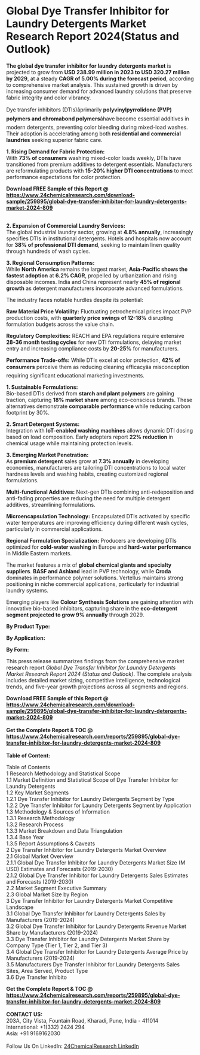 <h1>Global Dye Transfer Inhibitor for Laundry Detergents Market Research Report 2024(Status and Outlook)</h1><p><strong>The global dye transfer inhibitor for laundry detergents market</strong> is projected to grow from <strong>USD 238.99 million in 2023 to USD 320.27 million by 2029</strong>, at a steady <strong>CAGR of 5.00% during the forecast period</strong>, according to comprehensive market analysis. This sustained growth is driven by increasing consumer demand for advanced laundry solutions that preserve fabric integrity and color vibrancy.</p><p>Dye transfer inhibitors (DTIs)âprimarily <strong>polyvinylpyrrolidone (PVP) polymers and chromabond polymers</strong>âhave become essential additives in modern detergents, preventing color bleeding during mixed-load washes. Their adoption is accelerating among both <strong>residential and commercial laundries</strong> seeking superior fabric care.</p><p><strong>1. Rising Demand for Fabric Protection:</strong><br>
With <strong>73% of consumers</strong> washing mixed-color loads weekly, DTIs have transitioned from premium additives to detergent essentials. Manufacturers are reformulating products with <strong>15-20% higher DTI concentrations</strong> to meet performance expectations for color protection.</p><div><b>Download FREE Sample of this Report @ 
            <a href="https://www.24chemicalresearch.com/download-sample/259895/global-dye-transfer-inhibitor-for-laundry-detergents-market-2024-809">
            https://www.24chemicalresearch.com/download-sample/259895/global-dye-transfer-inhibitor-for-laundry-detergents-market-2024-809</a></b></div><br><p><strong>2. Expansion of Commercial Laundry Services:</strong><br>
The global industrial laundry sector, growing at <strong>4.8% annually</strong>, increasingly specifies DTIs in institutional detergents. Hotels and hospitals now account for <strong>38% of professional DTI demand</strong>, seeking to maintain linen quality through hundreds of wash cycles.</p><p><strong>3. Regional Consumption Patterns:</strong><br>
While <strong>North America</strong> remains the largest market, <strong>Asia-Pacific shows the fastest adoption</strong> at <strong>6.2% CAGR</strong>, propelled by urbanization and rising disposable incomes. India and China represent nearly <strong>45% of regional growth</strong> as detergent manufacturers incorporate advanced formulations.</p><p>The industry faces notable hurdles despite its potential:</p><p><strong>Raw Material Price Volatility:</strong> Fluctuating petrochemical prices impact PVP production costs, with <strong>quarterly price swings of 12-18%</strong> disrupting formulation budgets across the value chain.</p><p><strong>Regulatory Complexities:</strong> REACH and EPA regulations require extensive <strong>28-36 month testing cycles</strong> for new DTI formulations, delaying market entry and increasing compliance costs by <strong>20-25%</strong> for manufacturers.</p><p><strong>Performance Trade-offs:</strong> While DTIs excel at color protection, <strong>42% of consumers</strong> perceive them as reducing cleaning efficacyâa misconception requiring significant educational marketing investments.</p><p><strong>1. Sustainable Formulations:</strong><br>
Bio-based DTIs derived from <strong>starch and plant polymers</strong> are gaining traction, capturing <strong>18% market share</strong> among eco-conscious brands. These alternatives demonstrate <strong>comparable performance</strong> while reducing carbon footprint by 30%.</p><p><strong>2. Smart Detergent Systems:</strong><br>
Integration with <strong>IoT-enabled washing machines</strong> allows dynamic DTI dosing based on load composition. Early adopters report <strong>22% reduction</strong> in chemical usage while maintaining protection levels.</p><p><strong>3. Emerging Market Penetration:</strong><br>
As <strong>premium detergent</strong> sales grow at <strong>7.3% annually</strong> in developing economies, manufacturers are tailoring DTI concentrations to local water hardness levels and washing habits, creating customized regional formulations.</p><p><strong>Multi-functional Additives:</strong> Next-gen DTIs combining anti-redeposition and anti-fading properties are reducing the need for multiple detergent additives, streamlining formulations.</p><p><strong>Microencapsulation Technology:</strong> Encapsulated DTIs activated by specific water temperatures are improving efficiency during different wash cycles, particularly in commercial applications.</p><p><strong>Regional Formulation Specialization:</strong> Producers are developing DTIs optimized for <strong>cold-water washing</strong> in Europe and <strong>hard-water performance</strong> in Middle Eastern markets.</p><p>The market features a mix of <strong>global chemical giants and specialty suppliers</strong>. <strong>BASF and Ashland</strong> lead in PVP technology, while <strong>Croda</strong> dominates in performance polymer solutions. Vertellus maintains strong positioning in niche commercial applications, particularly for industrial laundry systems.</p><p>Emerging players like <strong>Colour Synthesis Solutions</strong> are gaining attention with innovative bio-based inhibitors, capturing share in the <strong>eco-detergent segment projected to grow 9% annually</strong> through 2029.</p><p><strong>By Product Type:</strong></p><p><strong>By Application:</strong></p><p><strong>By Form:</strong></p><p>This press release summarizes findings from the comprehensive market research report <em>Global Dye Transfer Inhibitor for Laundry Detergents Market Research Report 2024 (Status and Outlook)</em>. The complete analysis includes detailed market sizing, competitive intelligence, technological trends, and five-year growth projections across all segments and regions.</p><div><b>Download FREE Sample of this Report @ 
            <a href="https://www.24chemicalresearch.com/download-sample/259895/global-dye-transfer-inhibitor-for-laundry-detergents-market-2024-809">
            https://www.24chemicalresearch.com/download-sample/259895/global-dye-transfer-inhibitor-for-laundry-detergents-market-2024-809</a></b></div><br><div><b>Get the Complete Report & TOC @ 
            <a href="https://www.24chemicalresearch.com/reports/259895/global-dye-transfer-inhibitor-for-laundry-detergents-market-2024-809">
            https://www.24chemicalresearch.com/reports/259895/global-dye-transfer-inhibitor-for-laundry-detergents-market-2024-809</a></b></div><br>
            <b>Table of Content:</b><p>Table of Contents<br />
1 Research Methodology and Statistical Scope<br />
1.1 Market Definition and Statistical Scope of Dye Transfer Inhibitor for Laundry Detergents<br />
1.2 Key Market Segments<br />
1.2.1 Dye Transfer Inhibitor for Laundry Detergents Segment by Type<br />
1.2.2 Dye Transfer Inhibitor for Laundry Detergents Segment by Application<br />
1.3 Methodology & Sources of Information<br />
1.3.1 Research Methodology<br />
1.3.2 Research Process<br />
1.3.3 Market Breakdown and Data Triangulation<br />
1.3.4 Base Year<br />
1.3.5 Report Assumptions & Caveats<br />
2 Dye Transfer Inhibitor for Laundry Detergents Market Overview<br />
2.1 Global Market Overview<br />
2.1.1 Global Dye Transfer Inhibitor for Laundry Detergents Market Size (M USD) Estimates and Forecasts (2019-2030)<br />
2.1.2 Global Dye Transfer Inhibitor for Laundry Detergents Sales Estimates and Forecasts (2019-2030)<br />
2.2 Market Segment Executive Summary<br />
2.3 Global Market Size by Region<br />
3 Dye Transfer Inhibitor for Laundry Detergents Market Competitive Landscape<br />
3.1 Global Dye Transfer Inhibitor for Laundry Detergents Sales by Manufacturers (2019-2024)<br />
3.2 Global Dye Transfer Inhibitor for Laundry Detergents Revenue Market Share by Manufacturers (2019-2024)<br />
3.3 Dye Transfer Inhibitor for Laundry Detergents Market Share by Company Type (Tier 1, Tier 2, and Tier 3)<br />
3.4 Global Dye Transfer Inhibitor for Laundry Detergents Average Price by Manufacturers (2019-2024)<br />
3.5 Manufacturers Dye Transfer Inhibitor for Laundry Detergents Sales Sites, Area Served, Product Type<br />
3.6 Dye Transfer Inhibito</p><div><b>Get the Complete Report & TOC @ 
            <a href="https://www.24chemicalresearch.com/reports/259895/global-dye-transfer-inhibitor-for-laundry-detergents-market-2024-809">
            https://www.24chemicalresearch.com/reports/259895/global-dye-transfer-inhibitor-for-laundry-detergents-market-2024-809</a></b></div><br><b>CONTACT US:</b><br>
            203A, City Vista, Fountain Road, Kharadi, Pune, India - 411014<br>
            International: +1(332) 2424 294<br>
            Asia: +91 9169162030 <br><br>
            Follow Us On LinkedIn: <a href="https://www.linkedin.com/company/24chemicalresearch/">24ChemicalResearch LinkedIn</a>